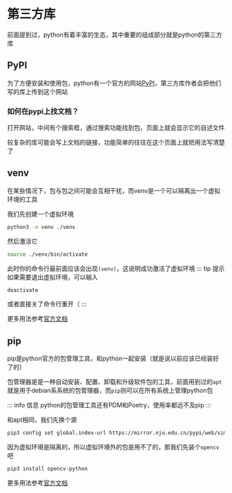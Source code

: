 # 第三方库
前面提到过，python有着丰富的生态，其中重要的组成部分就是python的第三方库

## PyPI
为了方便安装和使用包，python有一个官方的网站[PyPI](https://pypi.org/)，第三方库作者会把他们写的库上传到这个网站

### 如何在pypi上找文档？
打开网站，中间有个搜索框，通过搜索功能找到包，页面上就会显示它的自述文件

较复杂的库可能会写上文档的链接，功能简单的往往在这个页面上就把用法写清楚了

## venv
在某些情况下，包与包之间可能会互相干扰，而venv是一个可以隔离出一个虚拟环境的工具

我们先创建一个虚拟环境
``` bash
python3 -m venv ./venv
```
然后激活它
``` bash
source ./venv/bin/activate
```
此时你的命令行最前面应该会出现`(venv)`，这说明成功激活了虚拟环境
::: tip 提示
如果需要退出虚拟环境，可以输入
``` bash
deactivate
```
或者直接关了命令行重开（
:::

更多用法参考[官方文档](https://docs.python.org/zh-cn/3/library/venv.html)

## pip
pip是python官方的包管理工具，和python一起安装（就是说以前应该已经装好了的）

包管理器是是一种自动安装、配置、卸载和升级软件包的工具，前面用到过的`apt`就是用于debian系系统的包管理器，而`pip`则可以在所有系统上管理python包

::: info 信息
python的包管理工具还有PDM和Poetry，使用率都远不及pip
:::

和apt相同，我们先换个源

```bash
pip3 config set global.index-url https://mirror.nju.edu.cn/pypi/web/simple
```

因为虚拟环境是隔离的，所以虚拟环境外的包是用不了的，那我们先装个`opencv`吧

``` bash
pip3 install opencv-python
```

更多用法参考[官方文档](https://docs.python.org/zh-cn/3/library/venv.html)
